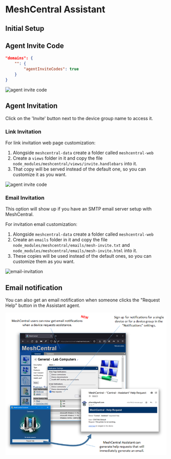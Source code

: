 # MeshCentral Assistant

## Initial Setup

## Agent Invite Code

```json
"domains": {
    "": {
        "agentInviteCodes": true
    }
}
```

![agent invite code](images/assistant_agent_code.png)

## Agent Invitation 
Click on the 'Invite' button next to the device group name to access it.  
### Link Invitation
For link invitation web page customization:

1. Alongside `meshcentral-data` create a folder called `meshcentral-web`
2. Create a `views` folder in it and copy the file `node_modules/meshcentral/views/invite.handlebars` into it.
3. That copy will be served instead of the default one, so you can customize it as you want.

![agent invite code](images/assistant_invitation_link.png)

### Email Invitation
This option will show up if you have an SMTP email server setup with MeshCentral.  

For invitation email customization:  

1. Alongside `meshcentral-data` create a folder called `meshcentral-web`
2. Create an `emails` folder in it and copy the file `node_modules/meshcentral/emails/mesh-invite.txt` and `node_modules/meshcentral/emails/mesh-invite.html` into it.
3. These copies will be used instead of the default ones, so you can customize them as you want.

![email-invitation](images/email-invitation-pic.png)

## Email notification

You can also get an email notification when someone clicks the "Request Help" button in the Assistant agent.

![](images/2022-09-06-16-38-57.png)
